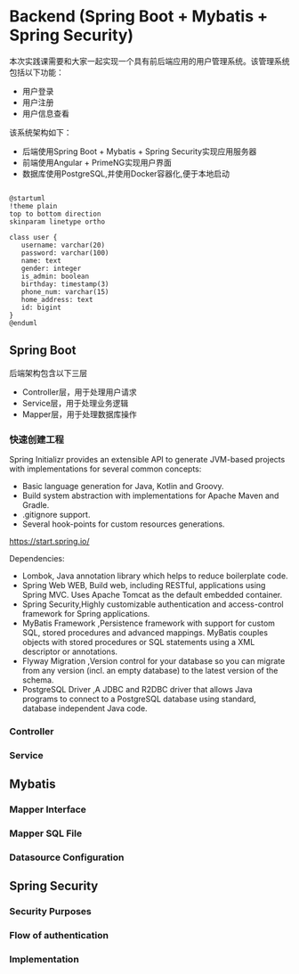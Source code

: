# Backend (Spring Boot + Mybatis + Spring Security)

本次实践课需要和大家一起实现一个具有前后端应用的用户管理系统。该管理系统包括以下功能：

- 用户登录
- 用户注册
- 用户信息查看

该系统架构如下：

- 后端使用Spring Boot + Mybatis + Spring Security实现应用服务器
- 前端使用Angular + PrimeNG实现用户界面
- 数据库使用PostgreSQL,并使用Docker容器化,便于本地启动

```plantuml

@startuml
!theme plain
top to bottom direction
skinparam linetype ortho

class user {
   username: varchar(20)
   password: varchar(100)
   name: text
   gender: integer
   is_admin: boolean
   birthday: timestamp(3)
   phone_num: varchar(15)
   home_address: text
   id: bigint
}
@enduml

```

## Spring Boot

后端架构包含以下三层

- Controller层，用于处理用户请求
- Service层，用于处理业务逻辑
- Mapper层，用于处理数据库操作

### 快速创建工程

Spring Initializr provides an extensible API to generate JVM-based projects with implementations for several common
concepts:

- Basic language generation for Java, Kotlin and Groovy.
- Build system abstraction with implementations for Apache Maven and Gradle.
- .gitignore support.
- Several hook-points for custom resources generations.

https://start.spring.io/

Dependencies:

- Lombok, Java annotation library which helps to reduce boilerplate code.
- Spring Web WEB, Build web, including RESTful, applications using Spring MVC. Uses Apache Tomcat as the default
  embedded container.
- Spring Security,Highly customizable authentication and access-control framework for Spring applications.
- MyBatis Framework ,Persistence framework with support for custom SQL, stored procedures and advanced mappings. MyBatis
  couples objects with stored procedures or SQL statements using a XML descriptor or annotations.
- Flyway Migration ,Version control for your database so you can migrate from any version (incl. an empty database) to
  the latest version of the schema.
- PostgreSQL Driver ,A JDBC and R2DBC driver that allows Java programs to connect to a PostgreSQL database using
  standard, database independent Java code.

### Controller

### Service

## Mybatis

### Mapper Interface

### Mapper SQL File

### Datasource Configuration

## Spring Security

### Security Purposes

### Flow of authentication

### Implementation
